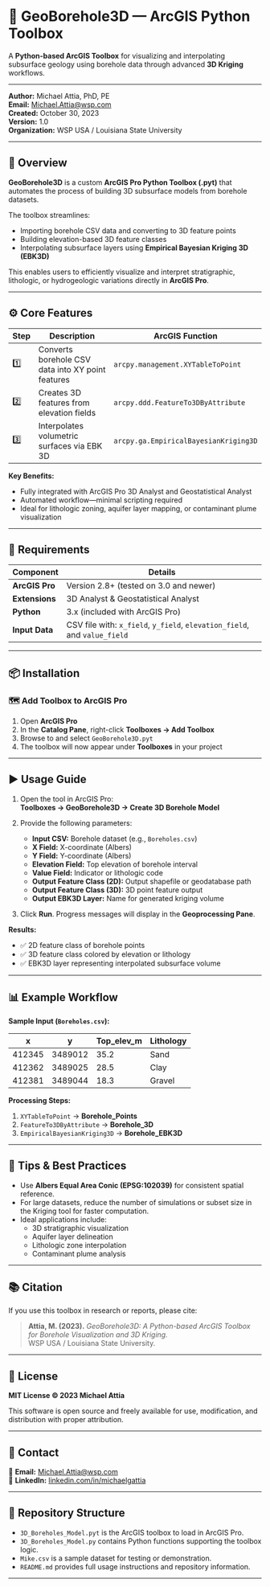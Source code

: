 # 🧭 GeoBorehole3D — ArcGIS Python Toolbox

A **Python-based ArcGIS Toolbox** for visualizing and interpolating subsurface geology using borehole data through advanced **3D Kriging** workflows.

---

**Author:** Michael Attia, PhD, PE  
**Email:** [Michael.Attia@wsp.com](mailto:Michael.Attia@wsp.com)  
**Created:** October 30, 2023  
**Version:** 1.0  
**Organization:** WSP USA / Louisiana State University  

---

## 📖 Overview

**GeoBorehole3D** is a custom **ArcGIS Pro Python Toolbox (.pyt)** that automates the process of building 3D subsurface models from borehole datasets.  

The toolbox streamlines:
- Importing borehole CSV data and converting to 3D feature points  
- Building elevation-based 3D feature classes  
- Interpolating subsurface layers using **Empirical Bayesian Kriging 3D (EBK3D)**  

This enables users to efficiently visualize and interpret stratigraphic, lithologic, or hydrogeologic variations directly in **ArcGIS Pro**.

---

## ⚙️ Core Features

| Step | Description | ArcGIS Function |
|------|--------------|-----------------|
| 1️⃣ | Converts borehole CSV data into XY point features | `arcpy.management.XYTableToPoint` |
| 2️⃣ | Creates 3D features from elevation fields | `arcpy.ddd.FeatureTo3DByAttribute` |
| 3️⃣ | Interpolates volumetric surfaces via EBK 3D | `arcpy.ga.EmpiricalBayesianKriging3D` |

**Key Benefits:**
- Fully integrated with ArcGIS Pro 3D Analyst and Geostatistical Analyst  
- Automated workflow—minimal scripting required  
- Ideal for lithologic zoning, aquifer layer mapping, or contaminant plume visualization  

---

## 🧩 Requirements

| Component | Details |
|------------|----------|
| **ArcGIS Pro** | Version 2.8+ (tested on 3.0 and newer) |
| **Extensions** | 3D Analyst & Geostatistical Analyst |
| **Python** | 3.x (included with ArcGIS Pro) |
| **Input Data** | CSV file with: `x_field`, `y_field`, `elevation_field`, and `value_field` |

---

## 📦 Installation

### 🗺️ Add Toolbox to ArcGIS Pro

1. Open **ArcGIS Pro**  
2. In the **Catalog Pane**, right-click **Toolboxes → Add Toolbox**  
3. Browse to and select `GeoBorehole3D.pyt`  
4. The toolbox will now appear under **Toolboxes** in your project

---

## ▶️ Usage Guide

1. Open the tool in ArcGIS Pro:  
   **Toolboxes → GeoBorehole3D → Create 3D Borehole Model**

2. Provide the following parameters:
   - **Input CSV:** Borehole dataset (e.g., `Boreholes.csv`)  
   - **X Field:** X-coordinate (Albers)  
   - **Y Field:** Y-coordinate (Albers)  
   - **Elevation Field:** Top elevation of borehole interval  
   - **Value Field:** Indicator or lithologic code  
   - **Output Feature Class (2D):** Output shapefile or geodatabase path  
   - **Output Feature Class (3D):** 3D point feature output  
   - **Output EBK3D Layer:** Name for generated kriging volume  

3. Click **Run**. Progress messages will display in the **Geoprocessing Pane**.

**Results:**
- ✅ 2D feature class of borehole points  
- ✅ 3D feature class colored by elevation or lithology  
- ✅ EBK3D layer representing interpolated subsurface volume  

---

## 📊 Example Workflow

**Sample Input (`Boreholes.csv`):**

| x | y | Top_elev_m | Lithology |
|---|---|-------------|------------|
| 412345 | 3489012 | 35.2 | Sand |
| 412362 | 3489025 | 28.5 | Clay |
| 412381 | 3489044 | 18.3 | Gravel |

**Processing Steps:**
1. `XYTableToPoint` → **Borehole_Points**  
2. `FeatureTo3DByAttribute` → **Borehole_3D**  
3. `EmpiricalBayesianKriging3D` → **Borehole_EBK3D**

---

## 🧠 Tips & Best Practices

- Use **Albers Equal Area Conic (EPSG:102039)** for consistent spatial reference.  
- For large datasets, reduce the number of simulations or subset size in the Kriging tool for faster computation.  
- Ideal applications include:
  - 3D stratigraphic visualization  
  - Aquifer layer delineation  
  - Lithologic zone interpolation  
  - Contaminant plume analysis  

---

## 📚 Citation

If you use this toolbox in research or reports, please cite:

> **Attia, M. (2023).** *GeoBorehole3D: A Python-based ArcGIS Toolbox for Borehole Visualization and 3D Kriging.*  
> WSP USA / Louisiana State University.

---

## 📜 License

**MIT License © 2023 Michael Attia**

This software is open source and freely available for use, modification, and distribution with proper attribution.

---

## 💬 Contact

📧 **Email:** [Michael.Attia@wsp.com](mailto:Michael.Attia@wsp.com)  
🔗 **LinkedIn:** [linkedin.com/in/michaelgattia](https://www.linkedin.com/in/michaelgattia/)  

---

## 📁 Repository Structure
- `3D_Boreholes_Model.pyt` is the ArcGIS toolbox to load in ArcGIS Pro.
- `3D_Boreholes_Model.py` contains Python functions supporting the toolbox logic.
- `Mike.csv` is a sample dataset for testing or demonstration.
- `README.md` provides full usage instructions and repository information.


---

